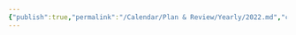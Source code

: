 ```yaml
---
{"publish":true,"permalink":"/Calendar/Plan & Review/Yearly/2022.md","created":"2025-07-29T23:03:33.108+08:00","modified":"2025-07-29T23:03:33.108+08:00","published":"2025-07-29T23:03:33.108+08:00","cssclasses":""}
---
```



